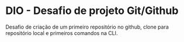 # DIO - Desafio de projeto Git/Github
Desafio de criação de um primeiro repositório no github, clone para repositório local e primeiros comandos na CLI.
